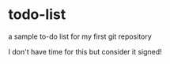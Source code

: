 todo-list
=========

a sample to-do list for my first git repository

I don't have time for this but consider it signed!
